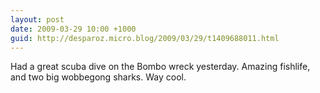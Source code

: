 ```yaml
---
layout: post
date: 2009-03-29 10:00 +1000
guid: http://desparoz.micro.blog/2009/03/29/t1409688011.html
---
```

Had a great scuba dive on the Bombo wreck yesterday.  Amazing fishlife, and two big wobbegong sharks.  Way cool.
